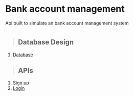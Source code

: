 # Bank account management

Api built to simulate an bank account management system

#

> ## Database Design
1. [Database](./requirements/database/database.md)

> ## APIs
1. [Sign up](./requirements/auth/signup.md)
1. [Login](./requirements/auth/login.md)